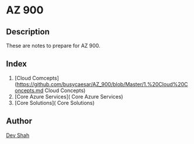 # AZ 900

## Description

These are notes to prepare for AZ 900.
## Index

1. [Cloud Comcepts](https://github.com/busycaesar/AZ_900/blob/Master/1.%20Cloud%20Concepts.md Cloud Concepts)
2. [Core Azure Services]( Core Azure Services)
3. [Core Solutions]( Core Solutions)
## Author

<a href="https://github.com/busycaesar">Dev Shah</a>